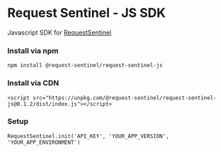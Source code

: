 # Request Sentinel - JS SDK

Javascript SDK for [RequestSentinel](https://requestsentinel.com)

### Install via npm

`npm install @request-sentinel/request-sentinel-js`

### Install via CDN

 `<script src="https://unpkg.com/@request-sentinel/request-sentinel-js@0.1.2/dist/index.js"></script>`

### Setup

`RequestSentinel.init('API_KEY', 'YOUR_APP_VERSION', 'YOUR_APP_ENVIRONMENT')`
